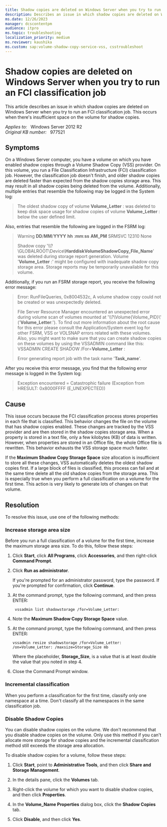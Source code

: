 ```yaml
---
title: Shadow copies are deleted on Windows Server when you try to run an FCI classification job
description: Describes an issue in which shadow copies are deleted on Windows Server when you try to run an FCI classification job. This occurs when there's insufficient space on the volume for shadow copies.
ms.date: 12/26/2023
manager: dcscontentpm
audience: itpro
ms.topic: troubleshooting
localization_priority: medium
ms.reviewer: kaushika
ms.custom: sap:volume-shadow-copy-service-vss, csstroubleshoot
---
```

# Shadow copies are deleted on Windows Server when you try to run an FCI classification job

This article describes an issue in which shadow copies are deleted on Windows Server when you try to run an FCI classification job. This occurs when there's insufficient space on the volume for shadow copies.

_Applies to:_ &nbsp; Windows Server 2012 R2  
_Original KB number:_ &nbsp; 977521

## Symptoms

On a Windows Server computer, you have a volume on which you have enabled shadow copies through a Volume Shadow Copy (VSS) provider. On this volume, you run a File Classification Infrastructure (FCI) classification job. However, the classification job doesn't finish, and older shadow copies are deleted faster than expected from the shadow copies storage area. This may result in all shadow copies being deleted from the volume. Additionally, multiple entries that resemble the following may be logged in the System log:

> The oldest shadow copy of volume **Volume_Letter** : was deleted to keep disk space usage for shadow copies of volume **Volume_Letter** : below the user defined limit.

Also, entries that resemble the following are logged in the FSRM log:

> Warning **DD**/**MM**/**YYYY** **hh** :**mm**:**ss** **AM_PM** SRMSVC 12310 None
>
> Shadow copy '\\\\?\\GLOBALROOT\\Device\\**HarddiskVolumeShadowCopy_File_Name**' was deleted during storage report generation. Volume '**Volume_Letter** :' might be configured with inadequate shadow copy storage area. Storage reports may be temporarily unavailable for this volume.

Additionally, if you run an FSRM storage report, you receive the following error message:

>Error: RunFileQueries, 0x8004532c, A volume shadow copy could not be created or was unexpectedly deleted.
>
> File Server Resource Manager encountered an unexpected error during volume scan of volumes mounted at '\\\\?\\Volume{Volume_PID}\\' ('**Volume_Letter**:'). To find out more information about the root cause for this error please consult the Application/System event log for other FSRM, VSS or VOLSNAP errors related with these volumes. Also, you might want to make sure that you can create shadow copies on these volumes by using the VSSADMIN command like this: VSSADMIN CREATE SHADOW /For=**Volume_Letter** :
>
> Error generating report job with the task name '**Task_name**'.

After you receive this error message, you find that the following error message is logged in the System log:

> Exception encountered = Catastrophic failure (Exception from HRESULT: 0x8000FFFF (E_UNEXPECTED))

## Cause

This issue occurs because the FCI classification process stores properties in each file that is classified. This behavior changes the file on the volume that has shadow copies enabled. These changes are tracked by the VSS provider and are then stored in the shadow copies storage area. When a property is stored in a text file, only a few kilobytes (KB) of data is written. However, when properties are stored in an Office file, the whole Office file is rewritten. This behavior exhausts the VSS storage space much faster.

If the **Maximum Shadow Copy Storage Space** size allocation is insufficient to store all these changes, VSS automatically deletes the oldest shadow copies first. If a large block of files is classified, this process can fail and at the same time delete all the old shadow copies from the storage area. This is especially true when you perform a full classification on a volume for the first time. This action is very likely to generate lots of changes on that volume.

## Resolution

To resolve this issue, use one of the following methods:

### Increase storage area size

Before you run a full classification of a volume for the first time, increase the maximum storage area size. To do this, follow these steps:

1. Click **Start**, click **All Programs**, click **Accessories**, and then right-click **Command Prompt**.
2. Click **Run as administrator**.

    If you're prompted for an administrator password, type the password. If you're prompted for confirmation, click **Continue**.
3. At the command prompt, type the following command, and then press ENTER:

    ```console
     vssadmin list shadowstorage /for=Volume_Letter:
    ```

4. Note the **Maximum Shadow Copy Storage Space** value.
5. At the command prompt, type the following command, and then press ENTER:

    ```console
    vssadmin resize shadowstorage /for=Volume_Letter: /on=Volume_Letter: /maxsize=Storage_Size mb
    ```

    Where the placeholder, **Storage_Size**, is a value that is at least double the value that you noted in step 4.
6. Close the Command Prompt window.

### Incremental classification

When you perform a classification for the first time, classify only one namespace at a time. Don't classify all the namespaces in the same classification job.

### Disable Shadow Copies

You can disable shadow copies on the volume. We don't recommend that you disable shadow copies on the volume. Only use this method if you can't allocate more storage for shadow copies and the incremental classification method still exceeds the storage area allocation.

To disable shadow copies for a volume, follow these steps:

1. Click **Start**, point to **Administrative Tools**, and then click **Share and Storage Management**.

2. In the details pane, click the **Volumes** tab.

3. Right-click the volume for which you want to disable shadow copies, and then click **Properties**.

4. In the **Volume_Name Properties** dialog box, click the **Shadow Copies** tab.

5. Click **Disable**, and then click **Yes**.
